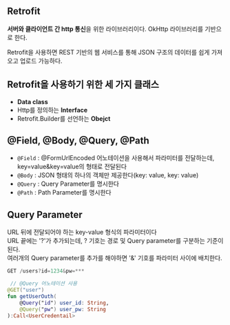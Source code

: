 ## Retrofit
**서버와 클라이언트 간 http 통신**을 위한 라이브러리이다. OkHttp 라이브러리를 기반으로 한다.

Retrofit을 사용하면 REST 기반의 웹 서비스를 통해 JSON 구조의 데이터를 쉽게 가져오고 업로드 가능하다.

## Retrofit을 사용하기 위한 세 가지 클래스
+ **Data class**
+ Http를 정의하는 **Interface**
+ Retrofit.Builder를 선언하는 **Obejct**

## @Field, @Body, @Query, @Path

+ ```@Field``` : @FormUrlEncoded 어노테이션을 사용해서 파라미터를 전달하는데, key=value&key=value의 형태로 전달된다
+ ```@Body``` : JSON 형태의 하나의 객체만 제공한다(key: value, key: value)
+ ```@Query``` : Query Parameter를 명시한다
+ ```@Path``` : Path Parameter를 명시한다

## Query Parameter
URL 뒤에 전달되어야 하는 key-value 형식의 파라미터이다\
 URL 끝에는 '?'가 추가되는데, ? 기호는 경로 및 Query parameter를 구분하는 기준이 된다.\
 여러개의 Query parameter를 추가를 해야하면 '&' 기호를 파라미터 사이에 배치한다.
```kotlin
GET /users?id=1234&pw=***
```
```kotlin
 // @Query 어노테이션 사용
@GET("user")
fun getUserOuth(
    @Query("id") user_id: String,
    @Query("pw") user_pw: String
):Call<UserCredentail>
```